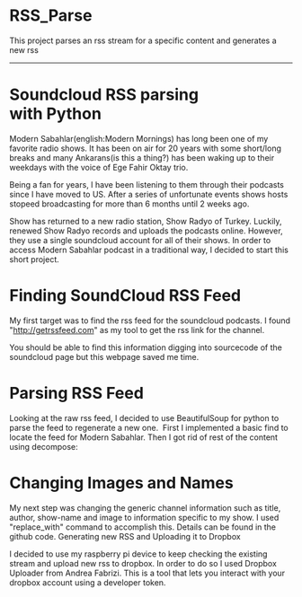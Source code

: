 # RSS_Parse
This project parses an rss stream for a specific content and generates a new rss 

---

# Soundcloud RSS parsing with Python


Modern Sabahlar(english:Modern Mornings) has long been one of my favorite radio shows. It has been on air for 20 years with some short/long breaks and many Ankarans(is this a thing?) has been waking up to their weekdays with the voice of Ege Fahir Oktay trio. 

Being a fan for years, I have been listening to them through their podcasts since I have moved to US. After a series of unfortunate events shows hosts stopeed broadcasting for more than 6 months until 2 weeks ago. 

Show has returned to a new radio station, Show Radyo of Turkey. Luckily, renewed Show Radyo records and uploads the podcasts online. However, they use a single soundcloud account for all of their shows. In order to access Modern Sabahlar podcast in a traditional way, I decided to start this short project.

# Finding SoundCloud RSS Feed 
My first target was to find the rss feed for the soundcloud podcasts. I found "http://getrssfeed.com" as my tool to get the rss link for the channel.

You should be able to find this information digging into sourcecode of the soundcloud page but this webpage saved me time.

# Parsing RSS Feed
Looking at the raw rss feed, I decided to use BeautifulSoup for python to parse the feed to regenerate a new one. 
First I implemented a basic find to locate the feed for Modern Sabahlar. Then I got rid of rest of the content using decompose:

# Changing Images and Names
My next step was changing the generic channel information such as title, author, show-name and image to information specific to my show. I used "replace_with" command to accomplish this. Details can be found in the github code.
Generating new RSS and Uploading it to Dropbox

I decided to use my raspberry pi device to keep checking the existing stream and upload new rss to dropbox.
In order to do so I used Dropbox Uploader from Andrea Fabrizi. This is a tool that lets you interact with your dropbox account using a developer token.
